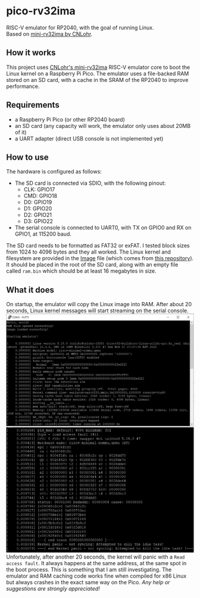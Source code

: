 # pico-rv32ima
RISC-V emulator for RP2040, with the goal of running Linux.\
Based on [mini-rv32ima by CNLohr](https://github.com/cnlohr/mini-rv32ima).

## How it works
This project uses [CNLohr's mini-rv32ima](https://github.com/cnlohr/mini-rv32ima) RISC-V emulator core to boot the Linux kernel on a Raspberry Pi Pico. The emulator uses a file-backed RAM stored on an SD card, with a cache in the SRAM of the RP2040 to improve performance. 

## Requirements 
- a Raspberry Pi Pico (or other RP2040 board)
- an SD card (any capacity will work, the emulator only uses about 20MB of it)
- a UART adapter (direct USB console is not implemented yet)

## How to use
The hardware is configured as follows:
- The SD card is connected via SDIO, with the following pinout:
    - CLK: GPIO17
    - CMD: GPIO18
    - D0:  GPIO19
    - D1:  GPIO20
    - D2:  GPIO21
    - D3:  GPIO22
- The serial console is connected to UART0, with TX on GPIO0 and RX on GPIO1, at 115200 baud.

The SD card needs to be formatted as FAT32 or exFAT. I tested block sizes from 1024 to 4096 bytes and they all worked. The Linux kernel and filesystem are provided in the [Image](Image) file (which comes from [this repository](https://github.com/cnlohr/mini-rv32ima-images)). It should be placed in the root of the SD card, along with an empty file called `ram.bin` which should be at least 16 megabytes in size.

## What it does
On startup, the emulator will copy the Linux image into RAM. After about 20 seconds, Linux kernel messages will start streaming on the serial console.
![Boot messages](bootlog.jpg)
![Kernel panic](panic.jpg)
Unfortunately, after another 20 seconds, the kernel will panic with a `Read access fault`. It always happens at the same address, at the same spot in the boot process. This is something that I am still investigating. The emulator and RAM caching code works fine when compiled for x86 Linux but always crashes in the exact same way on the Pico. _Any help or suggestions are strongly appreciated!_